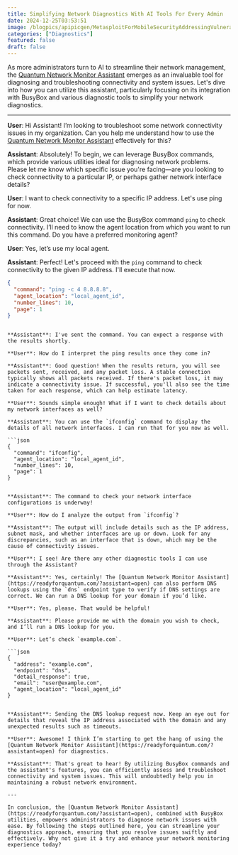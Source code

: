 ```yaml
---
title: Simplifying Network Diagnostics With AI Tools For Every Admin
date: 2024-12-25T03:53:51
image: /blogpics/apipicgen/MetasploitForMobileSecurityAddressingVulnerabilitiesInMobileApplications-J461MZKFQ7.jpg
categories: ["Diagnostics"]
featured: false
draft: false
---
```

As more administrators turn to AI to streamline their network management, the [Quantum Network Monitor Assistant](https://readyforquantum.com/?assistant=open) emerges as an invaluable tool for diagnosing and troubleshooting connectivity and system issues. Let's dive into how you can utilize this assistant, particularly focusing on its integration with BusyBox and various diagnostic tools to simplify your network diagnostics.

---

**User**: Hi Assistant! I’m looking to troubleshoot some network connectivity issues in my organization. Can you help me understand how to use the [Quantum Network Monitor Assistant](https://readyforquantum.com/?assistant=open) effectively for this?

**Assistant**: Absolutely! To begin, we can leverage BusyBox commands, which provide various utilities ideal for diagnosing network problems. Please let me know which specific issue you're facing—are you looking to check connectivity to a particular IP, or perhaps gather network interface details?

**User**: I want to check connectivity to a specific IP address. Let's use ping for now.

**Assistant**: Great choice! We can use the BusyBox command `ping` to check connectivity. I’ll need to know the agent location from which you want to run this command. Do you have a preferred monitoring agent?

**User**: Yes, let’s use my local agent.

**Assistant**: Perfect! Let's proceed with the `ping` command to check connectivity to the given IP address. I'll execute that now.

```json
{
  "command": "ping -c 4 8.8.8.8",
  "agent_location": "local_agent_id",
  "number_lines": 10,
  "page": 1
}
```
```

**Assistant**: I've sent the command. You can expect a response with the results shortly.

**User**: How do I interpret the ping results once they come in?

**Assistant**: Good question! When the results return, you will see packets sent, received, and any packet loss. A stable connection typically shows all packets received. If there's packet loss, it may indicate a connectivity issue. If successful, you'll also see the time taken for each response, which can help estimate latency.

**User**: Sounds simple enough! What if I want to check details about my network interfaces as well?

**Assistant**: You can use the `ifconfig` command to display the details of all network interfaces. I can run that for you now as well.

```json
{
  "command": "ifconfig",
  "agent_location": "local_agent_id",
  "number_lines": 10,
  "page": 1
}
```
```

**Assistant**: The command to check your network interface configurations is underway!

**User**: How do I analyze the output from `ifconfig`?

**Assistant**: The output will include details such as the IP address, subnet mask, and whether interfaces are up or down. Look for any discrepancies, such as an interface that is down, which may be the cause of connectivity issues.

**User**: I see! Are there any other diagnostic tools I can use through the Assistant?

**Assistant**: Yes, certainly! The [Quantum Network Monitor Assistant](https://readyforquantum.com/?assistant=open) can also perform DNS lookups using the `dns` endpoint type to verify if DNS settings are correct. We can run a DNS lookup for your domain if you’d like.

**User**: Yes, please. That would be helpful!

**Assistant**: Please provide me with the domain you wish to check, and I’ll run a DNS lookup for you.

**User**: Let’s check `example.com`.

```json
{
  "address": "example.com",
  "endpoint": "dns",
  "detail_response": true,
  "email": "user@example.com",
  "agent_location": "local_agent_id"
}
```
```

**Assistant**: Sending the DNS lookup request now. Keep an eye out for details that reveal the IP address associated with the domain and any unexpected results such as timeouts.

**User**: Awesome! I think I’m starting to get the hang of using the [Quantum Network Monitor Assistant](https://readyforquantum.com/?assistant=open) for diagnostics.

**Assistant**: That's great to hear! By utilizing BusyBox commands and the assistant's features, you can efficiently assess and troubleshoot connectivity and system issues. This will undoubtedly help you in maintaining a robust network environment.

---

In conclusion, the [Quantum Network Monitor Assistant](https://readyforquantum.com/?assistant=open), combined with BusyBox utilities, empowers administrators to diagnose network issues with ease. By following the steps outlined here, you can streamline your diagnostics approach, ensuring that you resolve issues swiftly and effectively. Why not give it a try and enhance your network monitoring experience today?